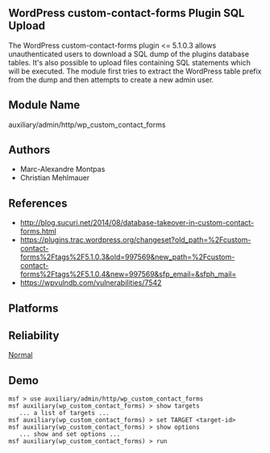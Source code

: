 ## WordPress custom-contact-forms Plugin SQL Upload

The WordPress custom-contact-forms plugin <= 5.1.0.3 allows 
unauthenticated users to download a SQL dump of the plugins 
database tables. It's also possible to upload files 
containing SQL statements which will be executed. The module 
first tries to extract the WordPress table prefix from the 
dump and then attempts to create a new admin user.


## Module Name
auxiliary/admin/http/wp_custom_contact_forms

## Authors
* Marc-Alexandre Montpas
* Christian Mehlmauer


## References
* http://blog.sucuri.net/2014/08/database-takeover-in-custom-contact-forms.html
* https://plugins.trac.wordpress.org/changeset?old_path=%2Fcustom-contact-forms%2Ftags%2F5.1.0.3&old=997569&new_path=%2Fcustom-contact-forms%2Ftags%2F5.1.0.4&new=997569&sfp_email=&sfph_mail=
* https://wpvulndb.com/vulnerabilities/7542




## Platforms


## Reliability
[Normal](https://github.com/rapid7/metasploit-framework/wiki/Exploit-Ranking)

## Demo

```
msf > use auxiliary/admin/http/wp_custom_contact_forms
msf auxiliary(wp_custom_contact_forms) > show targets
   ... a list of targets ...
msf auxiliary(wp_custom_contact_forms) > set TARGET <target-id>
msf auxiliary(wp_custom_contact_forms) > show options
   ... show and set options ...
msf auxiliary(wp_custom_contact_forms) > run
```
    
    